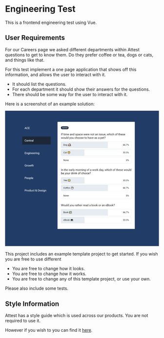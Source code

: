 
# Engineering Test

This is a frontend engineering test using Vue.

## User Requirements

For our Careers page we asked different departments within Attest questions to get to know them.
Do they prefer coffee or tea, dogs or cats, and things like that.

For this test implement a one page application that shows off this information,
and allows the user to interact with it.

 * It should list the questions.
 * For each department it should show their answers for the questions.
 * There should be some way for the user to interact with it.

Here is a screenshot of an example solution:

![example solution](./example-solution.png)

This project includes an example template project to get started. If you wish you are free to use different 

 * You are free to change how it looks.
 * You are free to change how it works.
 * You are free to change any of this template project, or use your own.

Please also include some tests.

## Style Information

Attest has a style guide which is used across our products. You are not required to use it.

However if you wish to you can find it [here](https://attest.invisionapp.com/dsm/attest-technologies-ltd/adsl-v-2).

